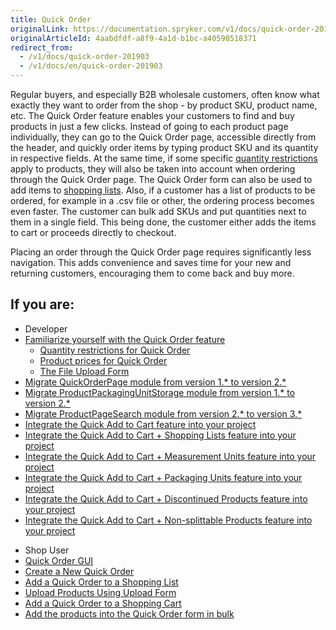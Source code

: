 ```yaml
---
title: Quick Order
originalLink: https://documentation.spryker.com/v1/docs/quick-order-201903
originalArticleId: 4aabdfdf-a8f9-4a1d-b1bc-a40598518371
redirect_from:
  - /v1/docs/quick-order-201903
  - /v1/docs/en/quick-order-201903
---
```


Regular buyers, and especially B2B wholesale customers, often know what exactly they want to order from the shop - by product SKU, product name, etc. The Quick Order feature enables your customers to find and buy products in just a few clicks. Instead of going to each product page individually, they can go to the Quick Order page, accessible directly from the header, and quickly order items by typing product SKU and its quantity in respective fields. At the same time, if some specific [quantity restrictions](/docs/scos/dev/features/201811.0/product-management/product-quantity-restrictions/product-quantity-restrictions-feature-overview.html) apply to products, they will also be taken into account when ordering through the Quick Order page. The Quick Order form can also be used to add items to [shopping lists](https://documentation.spryker.com/v1/docs/multiple-shared-shopping-lists). Also, if a customer has a list of products to be ordered, for example in a .csv file or other, the ordering process becomes even faster. The customer can bulk add SKUs and put quantities next to them in a single field. This being done, the customer either adds the items to cart or proceeds directly to checkout.

Placing an order through the Quick Order page requires significantly less navigation. This adds convenience and saves time for your new and returning customers, encouraging them to come back and buy more.

## If you are:

<div class="mr-container">
    <div class="mr-list-container">
        <!-- col1 -->
        <div class="mr-col">
            <ul class="mr-list mr-list-green">
                <li class="mr-title">Developer</li>
                <li><a href="https://documentation.spryker.com/v1/docs/quick-order-overview-201903" class="mr-link">Familiarize yourself with the Quick Order feature</a><ul><li><a href="https://documentation.spryker.com/v1/docs/quick-order-overview-201903#quantity-restrictions-for-quick-order" class="mr-link">Quantity restrictions for Quick Order</a></li><li><a href="https://documentation.spryker.com/v1/docs/quick-order-overview-201903#product-prices-for-quick-order" class="mr-link">Product prices for Quick Order</a></li><li><a href="https://documentation.spryker.com/v1/docs/quick-order-overview-201903#file-upload-form-for-concrete-products" class="mr-link">The File Upload Form</a></li></ul></li>
                <li><a href="https://documentation.spryker.com/v1/docs/mg-quick-order-page#upgrading-from-version-1---to-version-2--" class="mr-link">Migrate QuickOrderPage module from version 1.* to version 2.*</a></li>
                <li><a href="https://documentation.spryker.com/v1/docs/mg-product-packaging-unit-storage" class="mr-link">Migrate ProductPackagingUnitStorage module from version 1.* to version 2.*</a></li>
                <li><a href="https://documentation.spryker.com/v1/docs/mg-product-page-search#upgrading-from-version-2---to-3--" class="mr-link">Migrate ProductPageSearch module from version 2.* to version 3.*</a></li>
                <li><a href="https://documentation.spryker.com/v1/docs/quick-order-feature-integration-201903" class="mr-link">Integrate the Quick Add to Cart feature into your project</a></li>
                <li><a href="https://documentation.spryker.com/v1/docs/quick-order-shopping-lists-feature-integration-201903" class="mr-link">Integrate the Quick Add to Cart + Shopping Lists feature into your project</a></li>
                <li><a href="https://documentation.spryker.com/v1/docs/quick-order-measurement-units-feature-integration-201903" class="mr-link">Integrate the Quick Add to Cart + Measurement Units feature into your project</a></li>
                <li><a href="https://documentation.spryker.com/v1/docs/quick-order-packaging-units-feature-integration-201903" class="mr-link">Integrate the Quick Add to Cart + Packaging Units feature into your project</a></li>
                <li><a href="https://documentation.spryker.com/v1/docs/quick-order-discontinued-products-feature-integration-201903" class="mr-link">Integrate the Quick Add to Cart + Discontinued Products feature into your project</a></li>
                <li><a href="https://documentation.spryker.com/v1/docs/quick-order-non-splittable-products-feature-integration-201903" class="mr-link">Integrate the Quick Add to Cart + Non-splittable Products feature into your project</a></li>
            </ul>
        </div>
        <!-- col3 -->
        <div class="mr-col">
            <ul class="mr-list mr-list-red">
                <li class="mr-title">Shop User</li>
                <li><a href="https://documentation.spryker.com/v2/docs/quick-order-shop-guide" class="mr-link">Quick Order GUI</a></li>
                <li><a href="https://documentation.spryker.com/v2/docs/quick-order-shop-guide#creating-a-new-quick-order" class="mr-link">Create a New Quick Order</a></li>
                <li><a href="https://documentation.spryker.com/v2/docs/quick-order-shop-guide#adding-a-quick-order-to-a-shopping-list" class="mr-link">Add a Quick Order to a Shopping List</a></li>
                <li><a href="https://documentation.spryker.com/v2/docs/quick-order-shop-guide#uploading-products-using-upload-form" class="mr-link">Upload Products Using Upload Form</a></li>
               <li><a href="https://documentation.spryker.com/v2/docs/quick-order-shop-guide#adding-a-quick-order-to-a-shopping-cart" class="mr-link">Add a Quick Order to a Shopping Cart</a></li>
                <li><a href="https://documentation.spryker.com/v2/docs/quick-order-shop-guide#adding-the-products-into-the-quick-order-form-in-bulk" class="mr-link">Add the products into the Quick Order form in bulk</a></li>
            </ul>
        </div>
    </div>
</div>
